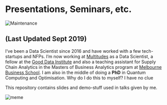 # Presentations, Seminars, etc.

![Maintenance](https://img.shields.io/maintenance/yes/2019.svg?style=flat-square)

## (Last Updated Sept 2019)

I’ve been a Data Scientist since 2016 and have worked with a few tech-startups and NFPs. I’m now working at [Multitudes](https://www.multitudes.co) as a Data Scientist, a fellow at the [Good Data Institute](https://www.gooddatainstitute.com) and also a teaching assistant for Supply Chain Analytics in the Masters of Business Analytics program at [Melbourne Business School](https://mbs.edu/home). I am also in the middle of doing a **PhD** in Quantum Computing and Optimisation. Why do I do this to myself? I have no clue 

This repository contains slides and demo-stuff used in talks given by me.

![meme](http://www.adrianbrown.id.au/images/presentation.png)



